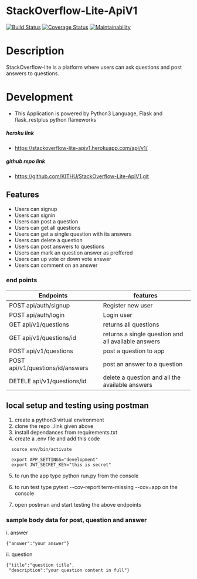 # StackOverflow-Lite-ApiV1

[![Build Status](https://travis-ci.org/KITHU/StackOverflow-Lite-ApiV1.svg?branch=develop)](https://travis-ci.org/KITHU/StackOverflow-Lite-ApiV1)
[![Coverage Status](https://coveralls.io/repos/github/KITHU/StackOverflow-Lite-ApiV1/badge.svg?branch=develop)](https://coveralls.io/github/KITHU/StackOverflow-Lite-ApiV1?branch=develop)
[![Maintainability](https://api.codeclimate.com/v1/badges/73317bbf8502c9e9b20a/maintainability)](https://codeclimate.com/github/KITHU/StackOverflow-Lite-ApiV1/maintainability)



# Description
StackOverflow-lite is a platform where users can ask questions and post answers to questions.

# Development
- This Application is powered by Python3 Language,  Flask and flask_restplus python flameworks
  
##### heroku link
- https://stackoverflow-lite-apiv1.herokuapp.com/api/v1/
##### github repo link
- https://github.com/KITHU/StackOverflow-Lite-ApiV1.git

## Features
- Users can signup
- Users can signin
- Users can post a question                       
- Users can get all questions
- Users can get a single question with its answers
- Users can delete a question
- Users can post answers to questions
- Users can mark an question answer as preffered
- Users can up vote or down vote answer
- Users can comment on an answer
### end points
Endpoints                          | features
---------------------------------- | -----------------------------------------------------------
POST api/auth/signup               | Register new user
POST api/auth/login                | Login user
GET  api/v1/questions              | returns all questions
GET  api/v1/questions/id           | returns a single question and all available answers
POST api/v1/questions              | post a question to app
POST api/v1/questions/id/answers   | post an answer to a question 
DETELE api/v1/questions/id         | delete a question and all the available answers

## local setup and testing using postman
1. create a python3 virtual environment 
2. clone the repo ..link given above
3. install dependances from requirements.txt
4. create a .env file and add this code
 ```  
   source env/bin/activate

   export APP_SETTINGS="development"
   export JWT_SECRET_KEY="this is secret"

```  
5. to run the app type python run.py from the console
6. to run test type pytest --cov-report term-missing --cov=app on the console

7. open postman and start testing the above endpoints

### sample body data for post, question and answer
i. answer 
```
{"answer":"your answer"}
```
ii. question 
```
{"title":"question title",
 "description":"your question content in full"}
```